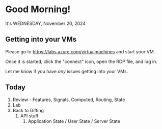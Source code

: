 # Good Morning!

It's WEDNESDAY, November 20, 2024

## Getting into your VMs

Please go to https://labs.azure.com/virtualmachines and start your VM.

Once it is started, click the "connect" icon, open the RDP file, and log in.

Let me know if you have *any* issues getting into your VMs.

## Today

1. Review - Features, Signals, Computed, Routing, State
2. Lab
3. Back to Gifting
    1. API stuff
        1. Application State / User State / Server State
    